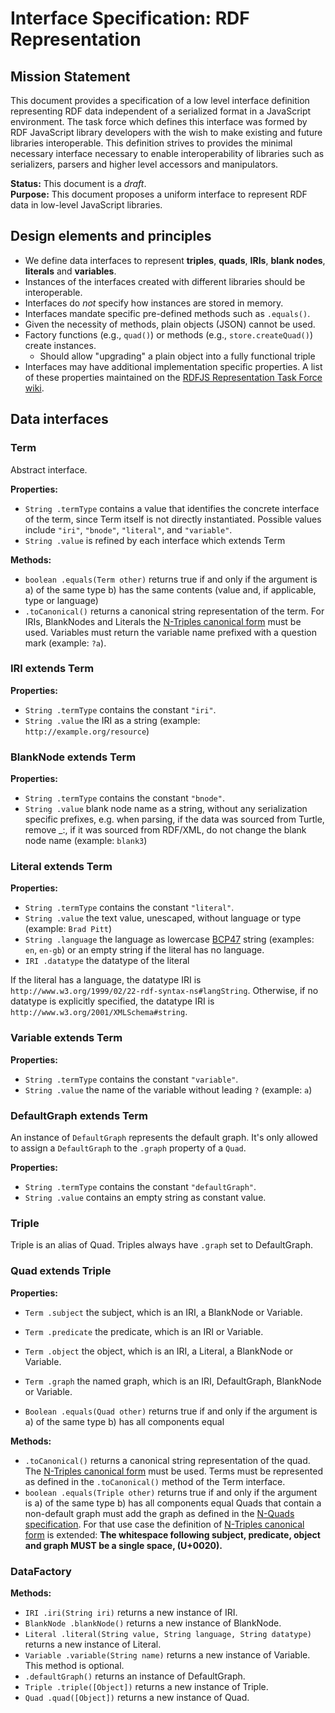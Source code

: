 # Interface Specification: RDF Representation

## Mission Statement
This document provides a specification of a low level interface definition representing RDF data independent of a serialized format in a JavaScript environment. The task force which defines this interface was formed by RDF JavaScript library developers with the wish to make existing and future libraries interoperable. This definition strives to provides the minimal necessary interface necessary to enable interoperability of libraries such as serializers, parsers and higher level accessors and manipulators.


**Status:** This document is a _draft_.<br>
**Purpose:** This document proposes a uniform interface to represent RDF data in low-level JavaScript libraries.

## Design elements and principles
- We define data interfaces to represent **triples**, **quads**, **IRIs**, **blank nodes**, **literals** and **variables**.
- Instances of the interfaces created with different libraries should be interoperable.
- Interfaces do _not_ specify how instances are stored in memory.
- Interfaces mandate specific pre-defined methods such as `.equals()`.
- Given the necessity of methods, plain objects (JSON) cannot be used.
- Factory functions (e.g., `quad()`) or methods (e.g., `store.createQuad()`) create instances.
  - Should allow "upgrading" a plain object into a fully functional triple
- Interfaces may have additional implementation specific properties. 
  A list of these properties maintained on the [RDFJS Representation Task Force wiki](https://github.com/rdfjs/representation-task-force/wiki/Additional-properties).

## Data interfaces

### Term

Abstract interface.

**Properties:**
- `String .termType` contains a value that identifies the concrete interface of the term, since Term itself is not directly instantiated.
  Possible values include `"iri"`, `"bnode"`, `"literal"`, and `"variable"`.
- `String .value` is refined by each interface which extends Term

**Methods:**

- `boolean .equals(Term other)` returns true if and only if the argument is a) of the same type b) has the same contents (value and, if applicable, type or language)
- `.toCanonical()` returns a canonical string representation of the term.
  For IRIs, BlankNodes and Literals the [N-Triples canonical form](https://www.w3.org/TR/n-triples/#canonical-ntriples) must be used.
  Variables must return the variable name prefixed with a question mark (example: `?a`).

### IRI extends Term

**Properties:**

- `String .termType` contains the constant `"iri"`.
- `String .value` the IRI as a string (example: `http://example.org/resource`)

### BlankNode extends Term

**Properties:**

- `String .termType` contains the constant `"bnode"`.
- `String .value` blank node name as a string, without any serialization specific prefixes, e.g. when parsing, if the data was sourced from Turtle, remove _:, if it was sourced from RDF/XML, do not change the blank node name (example: `blank3`)

### Literal extends Term

**Properties:**

- `String .termType` contains the constant `"literal"`.
- `String .value` the text value, unescaped, without language or type (example: `Brad Pitt`)
- `String .language` the language as lowercase [BCP47](http://tools.ietf.org/html/bcp47) string (examples: `en`, `en-gb`) or an empty string if the literal has no language.
- `IRI .datatype` the datatype of the literal

If the literal has a language, the datatype IRI is `http://www.w3.org/1999/02/22-rdf-syntax-ns#langString`.
Otherwise, if no datatype is explicitly specified, the datatype IRI is `http://www.w3.org/2001/XMLSchema#string`.

### Variable extends Term

**Properties:**

- `String .termType` contains the constant `"variable"`.
- `String .value` the name of the variable without leading `?` (example: `a`)

### DefaultGraph extends Term

An instance of `DefaultGraph` represents the default graph.
It's only allowed to assign a `DefaultGraph` to the `.graph` property of a `Quad`. 

**Properties:**

- `String .termType` contains the constant `"defaultGraph"`.
- `String .value` contains an empty string as constant value.

### Triple
Triple is an alias of Quad.
Triples always have `.graph` set to DefaultGraph.

### Quad extends Triple

**Properties:**

- `Term .subject` the subject, which is an IRI, a BlankNode or Variable.
- `Term .predicate` the predicate, which is an IRI or Variable.
- `Term .object` the object, which is an IRI, a Literal, a BlankNode or Variable.
- `Term .graph` the named graph, which is an IRI, DefaultGraph, BlankNode or Variable.

- `Boolean .equals(Quad other)` returns true if and only if the argument is a) of the same type b) has all components equal

**Methods:**

- `.toCanonical()` returns a canonical string representation of the quad.
  The [N-Triples canonical form](https://www.w3.org/TR/n-triples/#canonical-ntriples) must be used.
  Terms must be represented as defined in the `.toCanonical()` method of the Term interface.
- `boolean .equals(Triple other)` returns true if and only if the argument is a) of the same type b) has all components equal
  Quads that contain a non-default graph must add the graph as defined in the [N-Quads specification](https://www.w3.org/TR/n-quads/).
  For that use case the definition of [N-Triples canonical form](https://www.w3.org/TR/n-triples/#canonical-ntriples) is extended:
  **The whitespace following subject, predicate, object and graph MUST be a single space, (U+0020).**

### DataFactory

**Methods:**

- `IRI .iri(String iri)` returns a new instance of IRI.
- `BlankNode .blankNode()` returns a new instance of BlankNode.
- `Literal .literal(String value, String language, String datatype)` returns a new instance of Literal.
- `Variable .variable(String name)` returns a new instance of Variable. This method is optional.
- `.defaultGraph()` returns an instance of DefaultGraph.
- `Triple .triple([Object])` returns a new instance of Triple.
- `Quad .quad([Object])` returns a new instance of Quad.
